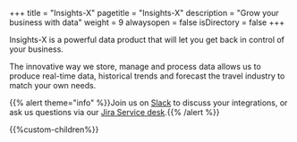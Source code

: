 +++
title = "Insights-X"
pagetitle = "Insights-X"
description = "Grow your business with data"
weight = 9
alwaysopen = false
isDirectory = false
+++

Insights-X is a powerful data product that will let you get back in control of your business.

The innovative way we store, manage and process data allows us to produce real-time data, historical trends and forecast the travel industry to match your own needs.

{{% alert theme="info" %}}Join us on [Slack](https://slack.travelgatex.com/) to discuss your integrations, or ask us questions via our [Jira Service desk](https://xmltravelgate.atlassian.net/servicedesk/customer/portal/7).{{% /alert %}}


{{%custom-children%}}

